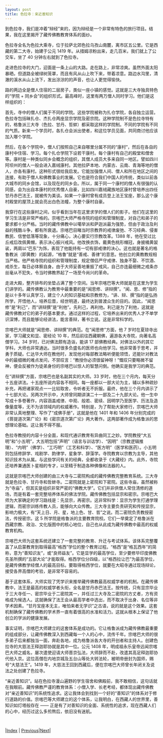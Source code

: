 ```yaml
---
layout: post
title: 色拉寺：亲近善知识
---
```


到色拉寺，我们是冲着“辩经”来的，因为辩经是一个非常有特色的旅行项目。结果，我在这里揭开了藏传佛教教育体系的面纱。

色拉寺全名为色拉大乘寺，位于拉萨北郊色拉乌孜山南麓，离市区五公里。它是西藏的第二大寺，始建于公元 1419 年。从措姆凉粉出来，走几百米，我们就上了公交车，坐了 40 分钟左右就到了色拉寺。

走进色拉寺的大门，迎面是一条上山的大路。走在路上，非常凉爽。虽然外面太阳暴晒，但道路全被绿树笼罩，而且有风从山上吹下来，带着凉意。路边水沟里，清澈的溪水从山上流下，发出淙淙的的声音，也让人更觉得愉快。

路的两边全是僧人住宿的二层房子，类似一座小镇的感觉。这就是三大寺独具特色的“学院 + 同乡会”的组织形式。最高峰时，这里有两万僧人同时学习。他们是这样组织的：

首先，寺中的僧人们属于不同的学院。这些学院被称为扎仓学院，各自独立运营。色拉寺包括昧扎仓、杰扎仓两座显宗学院及密宗院。这种学院制不是色拉寺特有的，格鲁派三大寺（色拉、甘丹、哲蚌）都采取这样的学院制。不同的学院有不同的气质。新来一个学员时，各扎仓会派出使者，和这位学员见面，共同商讨他应该加入哪个学院。

然后，在各个学院中，僧人们按照自己来自哪里分属不同的“康村”，然后在各自的康村中住宿、学习。每个扎仓学院下设若干康村。每个康村有自己的殿堂和僧舍等。康村是一种类似同乡会概念的组织，其僧人成员大多来自同一地区。譬如四川阿坝州的僧人一般会进入嘉绒康村。其他拉萨本地、内蒙古、云南、青海等地的僧人，亦各有康村。这种形式很给我启发。它能加强僧人间、僧人和所在地区之间的连接，有助于僧人和佛教事业的发展。它也是符合我们中国人的传统，类似以前各大城市的同乡会馆，以及现在的同乡会。所以，属于同一个康村的僧人有很强的认同感，会为出自本康村的优秀僧人自豪，比如四川嘉绒藏族地区康村曾培养出四任甘丹赤巴法王，就被传为美谈。如果一个康村曾有成员登上法王宝座，那么这个康村殿堂的屋顶上就会亮出白色法幢，为整个康村自豪。

我穿行在这些康村之间，似乎看到当年在这里求学的僧人们的影子。他们在这里的学习生活是非常严格的。宗喀巴大师严格寺院的组织和管理制度，对自己和弟子的要求都十分严格。当时的藏传佛教中以噶举派和萨迦派最为强势，但由于政治及利益的残酷斗争，都有所衰退。宗喀巴目睹当时宗教界的戒律废弛、不习经典、侵害教民、信誉低落等现象，十分痛心，决心要实行宗教改革。1388 年，他在受过比丘戒后改佩黄帽，表示决心振兴戒风。他改换衣饰，戴黄色桃形帽冠，身披橘黄袈裟，两肩以“巴东”为饰，表现了他能持有一切有部戒律的决心。这也就是著名的格鲁教派（即黄教）的起源，“格鲁”就是“善戒、善律”的意思。他创立的黄教教规相当严格。他严格寺院的组织和管理制度，规定僧侣严守戒律、独身不娶、不饮酒、戒杀生，每日必体察自身。由于大师妥善地重振了戒风，自己亦连最细微之戒条亦丝毫从不犯失，令当时佛教界起了一场至今尚兴的革命。

走进大殿，整齐排布的坐垫占满了整个空间。当年宗喀巴等大师就是在这里为学生们讲学的。藏传佛教认为教育中最重要的是“闻思修、讲辩撰”。“闻、思、修”指的是以十多年认真学习，建立个人的知识基础和宗教修为，“讲、辩、撰”指的是弘扬所学，开悟他人，培养后晋，经世明道，最终达到普渡众生的目的。因此，“闻思修”是“利己”，而“讲辩撰”是“利他”。先利己，再利他。利己是为了利他，这就是藏传佛教对它的弟子的基本要求。通过这样的过程，它培养出来的优秀人才不单学识深博，而且能够论经讲法，能言善辩，著书立说。这是非常科学的。

宗喀巴大师就是“闻思修、讲辩撰”的典范。在“闻思修”方面，他 7 岁时在夏琼寺出家，学习藏文和显、密经论 10 年，然后前往西藏朝佛，遍游各大寺院，向著名高僧学习。34 岁时，已对佛法颇有造诣，能讲 17 部佛教经典。对佛法以外的其它学科，大师也非常通达。当时很多负盛名的医师也向他学习。他非常善于思考，并勇于质疑。仁达华大师在教他时，发现他对每部教法略听便能领悟，还能针对教法中的最细微的难点发问，不禁叹言：“教授你必须很留神呀！”慨叹只要略微不留神，便会反被作为徒弟身份的宗喀巴以惊人的智慧问倒。他确实是我学习的典范。

在“讲辩撰”方面，宗喀巴也是名副其实的大师。33 岁时，他在三个月内，每天分十五座讲法。十五座所说内容各不相同。每一座都以一部大论为主，辅以多种疏钞补充，再把诸家观点一一比较取舍，令听者无不折服。最终，他在三个月内讲示了十七部大论。另两次开示中，大师曾同期讲演二十一部及二十九部大论。他一生中写成十多卷著作，内容涵盖戒律、中观、般若、密续、因明学乃至医学、历法及造像量度等，无不为该领域内的权威著作。特别是，为了帮助大家修行，宗喀巴大师非常认真地整理、写作了“成佛手册”，这就是他在 1401 年和 1406 年分别完成的《菩提道次第广论》和《密宗道次第广论》两大著作。这两部著作成为格鲁派的思想理论基础。这让我不得不服。

色拉寺教授的内容十分全面，和现代通识教育有异曲同工之妙。学院教授“大五明”和“小五明”，大五明包括“声明”（语言与训诂学）、“因明”（宗教逻辑推理）、“内明”（佛学）、“工巧明”（工艺和科学）、“医方明”（医学和医药）。小五明则包括修辞学、戏剧学、韵律学，星象学、辞藻学。寺院教育以宗教为主导，其他知识技术为从属。与这些学问有关的经典，全都收录于《大藏经》内。此外，寺院还培养兼通医卜星相的专才，以至精于制造各种佛像和法器的人。

这就是宗喀巴大师创建的由三大寺与二密院构成的藏传佛教完整教育系统。三大寺就是色拉寺、甘丹寺和哲蚌寺。二密院就是上密院和下密院。这些寺庙，虽然被称为“寺庙”，但其实是组织非常严密的“佛教大学”。它们并非供僧人常住清修的道场，而是有着一套完整培养体系的佛法学院。藏传佛教包括显宗和密宗。宗喀巴大师为大家确定的学习路线是：先显宗，再密宗。这非常科学：显宗为学生打通学理逻辑，而密宗训练传教人员，能够向大众传教。三大寺主要负责研究和传授显宗，影响力极大，有“天上日、月、星，地上色、甘、哲”之说。而二密院负责教授密法，传授密宗。这 5 所学院是格鲁派的主要教育院校。它们一举奠定了格鲁派在西藏宗教、政治、文化版图中的核心地位，自己也从此成为藏传佛教中最高的权威教育机构。

宗喀巴大师为这套系统还建立了一套完整的教育、升迁与考试体系。该体系完整覆盖了从启蒙教育到取得最高“格西”学位的整个教育过程。“格西”是“格瓦西年”的简称，意为“善知识友”，或“良师益友”。它是显学的最高学位，至少要修毕印度佛教先圣所撰的“五部大论”才能取得。格西学位分四级，以“格西拉让巴”为最高学位，是藏传佛教学经僧人的最高目标。要取得格西学位，就要在大昭寺通过现场辩论，接受各界高僧的考验，是非常不容易的。

基于这套体系，大师实现了凭学识来推举藏传佛教最高权威学者的机制。在藏传佛教中，法王是最高的权威学者头衔，全名是甘丹赤巴法王。按传统，只有显宗毕业于三大寺任一、密宗毕业于二密院其一，并任过三大寺及二密院的方丈者，方有资格成为候选人。这就确保了法王会从最高学者中选出，而不取决于出身、名位等非学术因素。“甘丹宝座本无主，唯怕来者无学识”之古语，说的就是这个效果。这套机制确保了藏传佛教的学术界一直有着很高的水准和活力。这就从根本上保证了他创立的学派的健康发展。

事实证明，宗喀巴大师建立的这套体系是成功的。它让格鲁派成为藏传佛教最重要的组成部分，让藏传佛教深入到西藏每一个人的心中，流传千年。宗喀巴大师的很多弟子后来都独当一面，奔赴各地，成为格鲁派各大寺的开创者和主持人。创建色拉寺的大慈法王释迦耶协就是其中一位。公元 1408 年，明成祖永乐皇帝远闻宗喀巴大师之威名，屡次遣使迎请大师晋京弘法，大师辞而不赴，改遣其高足释迦耶协代他入京。这位高僧在内地京城及五台山等处大转法轮，被明帝册封为国师，赐号“大慈法王”。1419 年，大慈法王回到西藏后，便在宗喀巴大师曾长年闭关及说法之处创建了色拉寺。

“亲近善知识”。站在色拉寺漫山遍野的学生宿舍和佛殿前，我不敢相信，这句话就在我眼前。藏传佛教严谨的教育体系：小僧入学、长老考经，都体现出藏传佛教对“亲近善知识”的系统性追求。这让我体会到找到一个好的“善知识”的体系对于修行道路的价值。宗喀巴等大师建立的这个体系，让我明白，在西藏人的世界里，善知识如灯塔般存在 —— 正是有了对善知识的全面、系统性的追求，现在西藏人们的心中，经历过这么多煎熬后，依旧没有迷航。

<br/>

|[Index](../) | [Previous](24-liangf)|[Next](33-bianjin)|
